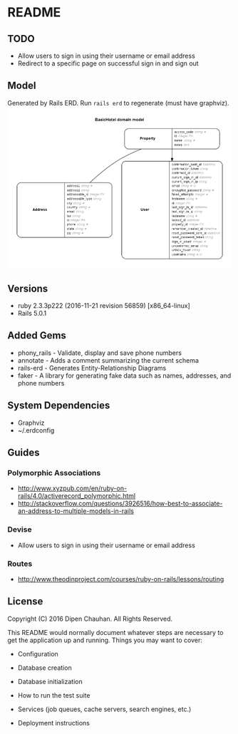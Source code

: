 # README

## TODO
- Allow users to sign in using their username or email address
- Redirect to a specific page on successful sign in and sign out

## Model
Generated by Rails ERD. Run `rails erd` to regenerate (must have graphviz).
![](/erd.png)

## Versions
- ruby 2.3.3p222 (2016-11-21 revision 56859) [x86_64-linux]
- Rails 5.0.1

## Added Gems
- phony_rails - Validate, display and save phone numbers
- annotate - Adds a comment summarizing the current schema
- rails-erd - Generates Entity-Relationship Diagrams
- faker - A library for generating fake data such as names, addresses, and phone numbers

## System Dependencies
- Graphviz
- ~/.erdconfig

## Guides

### Polymorphic Associations

- http://www.xyzpub.com/en/ruby-on-rails/4.0/activerecord_polymorphic.html
- http://stackoverflow.com/questions/3926516/how-best-to-associate-an-address-to-multiple-models-in-rails

### Devise
- Allow users to sign in using their username or email address

### Routes
- http://www.theodinproject.com/courses/ruby-on-rails/lessons/routing

## License
Copyright (C) 2016 Dipen Chauhan. All Rights Reserved.

This README would normally document whatever steps are necessary to get the
application up and running.
Things you may want to cover:

* Configuration

* Database creation

* Database initialization

* How to run the test suite

* Services (job queues, cache servers, search engines, etc.)

* Deployment instructions

